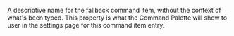 A descriptive name for the fallback command item, without the context of what's been typed. This property is what the Command Palette will show to user in the settings page for this command item entry.